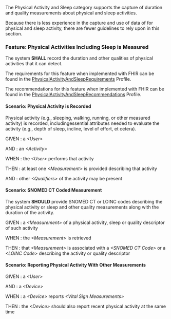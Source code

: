 The Physical Activity and Sleep category supports the capture of duration and quality
measurements about physical and sleep activities.

Because there is less experience in the capture and use of data of for physical and sleep
activity, there are fewer guidelines to rely upon in this section.
### <span class='glyphicon text-success glyphicon-phone'/> <span class='glyphicon text-success glyphicon-dashboard'/> <span class='glyphicon text-success glyphicon-cloud'/> <a name='physical_activity_and_sleep'>Feature: Physical Activities Including Sleep is Measured</a>

The system **SHALL** record the duration and other qualities of physical activities that it can detect.


The requirements for this feature when implemented with FHIR can be found in the [PhysicalActivityAndSleepRequirements](StructureDefinition-PhysicalActivityAndSleepRequirements.html) Profile.

The recommendations for this feature when implemented with FHIR can be found in the [PhysicalActivityAndSleepRecommendations](StructureDefinition-PhysicalActivityAndSleepRecommendations.html) Profile.

#### <a name='physical-activity-is-recorded'>Scenario: Physical Activity is Recorded</a>

Physical activity (e.g., sleeping, walking, running, or other measured activity) is recorded, includingessential attributes needed to evaluate the activity (e.g., depth of sleep, incline, level of effort, et cetera).

GIVEN
: a <i>&lt;User&gt;</i>

   AND
   : an <i>&lt;Activity&gt;</i>

WHEN
: the <i>&lt;User&gt;</i> performs that activity

THEN
: at least one <i>&lt;Measurement&gt;</i> is provided describing that activity

   AND
   : other <i>&lt;Qualifiers&gt;</i> of the activity may be present


#### <span class='glyphicon text-info glyphicon-phone'/> <span class='glyphicon text-info glyphicon-cloud'/> <a name='snomed-ct-coded-measurement'>Scenario: SNOMED CT Coded Measurement</a>

The system **SHOULD** provide SNOMED CT or LOINC codes describing the physical activity or sleep and other quality measurements
along with the duration of the activity.

GIVEN
: a <i>&lt;Measurement&gt;</i> of a physical activity, sleep or quality descriptor of such activity

WHEN
: the <i>&lt;Measurement&gt;</i> is retrieved

THEN
: that <i>&lt;Measurement&gt;</i> is associated with a <i>&lt;SNOMED CT Code&gt;</i> or a <i>&lt;LOINC Code&gt;</i> describing the activity or quality descriptor 


#### <span class='glyphicon text-info glyphicon-dashboard'/> <a name='reporting-physical-activity-with-other-measurements'>Scenario: Reporting Physical Activity With Other Measurements</a>


GIVEN
: a <i>&lt;User&gt;</i>

   AND
   : a <i>&lt;Device&gt;</i>

WHEN
: a <i>&lt;Device&gt;</i> reports <i>&lt;Vital Sign Measurements&gt;</i>

THEN
: the <i>&lt;Device&gt;</i> should also report recent physical activity at the same time


